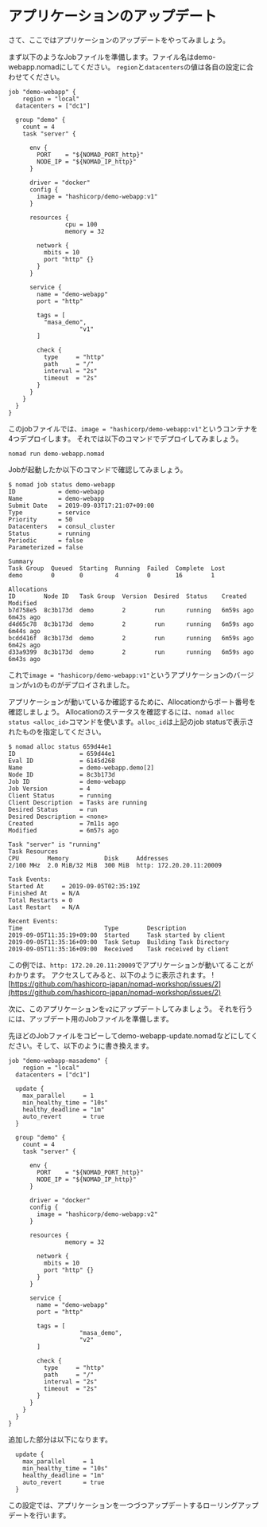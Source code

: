 # アプリケーションのアップデート

さて、ここではアプリケーションのアップデートをやってみましょう。

まず以下のようなJobファイルを準備します。ファイル名はdemo-webapp.nomadにしてください。
`region`と`datacenters`の値は各自の設定に合わせてください。

```hcl
job "demo-webapp" {
	region = "local"
  datacenters = ["dc1"]

  group "demo" {
    count = 4
    task "server" {

      env {
        PORT    = "${NOMAD_PORT_http}"
        NODE_IP = "${NOMAD_IP_http}"
      }

      driver = "docker"
      config {
        image = "hashicorp/demo-webapp:v1"
      }

      resources {
				cpu = 100
				memory = 32

        network {
          mbits = 10
          port "http" {}
        }
      }

      service {
        name = "demo-webapp"
        port = "http"

        tags = [
          "masa_demo",
					"v1"
        ]

        check {
          type     = "http"
          path     = "/"
          interval = "2s"
          timeout  = "2s"
        }
      }
    }
  }
}
```

このjobファイルでは、`image = "hashicorp/demo-webapp:v1"`というコンテナを4つデプロイします。
それでは以下のコマンドでデプロイしてみましょう。

```shell
nomad run demo-webapp.nomad
```

Jobが起動したか以下のコマンドで確認してみましょう。

```console
$ nomad job status demo-webapp
ID            = demo-webapp
Name          = demo-webapp
Submit Date   = 2019-09-03T17:21:07+09:00
Type          = service
Priority      = 50
Datacenters   = consul_cluster
Status        = running
Periodic      = false
Parameterized = false

Summary
Task Group  Queued  Starting  Running  Failed  Complete  Lost
demo        0       0         4        0       16        1

Allocations
ID        Node ID   Task Group  Version  Desired  Status    Created     Modified
b7d758e5  8c3b173d  demo        2        run      running   6m59s ago   6m43s ago
d4d65c78  8c3b173d  demo        2        run      running   6m59s ago   6m44s ago
bcdd416f  8c3b173d  demo        2        run      running   6m59s ago   6m42s ago
d33a9399  8c3b173d  demo        2        run      running   6m59s ago   6m43s ago
```

これで`image = "hashicorp/demo-webapp:v1"`というアプリケーションのバージョンが`v1`のものがデプロイされました。

アプリケーションが動いているか確認するために、Allocationからポート番号を確認しましょう。
Allocationのステータスを確認するには、`nomad alloc status <alloc_id>`コマンドを使います。`alloc_id`は上記のjob statusで表示されたものを指定してください。

```console
$ nomad alloc status 659d44e1
ID                  = 659d44e1
Eval ID             = 6145d268
Name                = demo-webapp.demo[2]
Node ID             = 8c3b173d
Job ID              = demo-webapp
Job Version         = 4
Client Status       = running
Client Description  = Tasks are running
Desired Status      = run
Desired Description = <none>
Created             = 7m11s ago
Modified            = 6m57s ago

Task "server" is "running"
Task Resources
CPU        Memory          Disk     Addresses
2/100 MHz  2.0 MiB/32 MiB  300 MiB  http: 172.20.20.11:20009

Task Events:
Started At     = 2019-09-05T02:35:19Z
Finished At    = N/A
Total Restarts = 0
Last Restart   = N/A

Recent Events:
Time                       Type        Description
2019-09-05T11:35:19+09:00  Started     Task started by client
2019-09-05T11:35:16+09:00  Task Setup  Building Task Directory
2019-09-05T11:35:16+09:00  Received    Task received by client
```

この例では、`http: 172.20.20.11:20009`でアプリケーションが動いてることがわかります。
アクセスしてみると、以下のように表示されます。
![https://github.com/hashicorp-japan/nomad-workshop/issues/2](https://github.com/hashicorp-japan/nomad-workshop/issues/2)

次に、このアプリケーションを`v2`にアップデートしてみましょう。
それを行うには、アップデート用のJobファイルを準備します。

先ほどのJobファイルをコピーしてdemo-webapp-update.nomadなどにしてください。そして、以下のように書き換えます。

```hcl
job "demo-webapp-masademo" {
	region = "local"
  datacenters = ["dc1"]

  update {
    max_parallel     = 1
    min_healthy_time = "10s"
    healthy_deadline = "1m"
    auto_revert      = true
  }

  group "demo" {
    count = 4
    task "server" {

      env {
        PORT    = "${NOMAD_PORT_http}"
        NODE_IP = "${NOMAD_IP_http}"
      }

      driver = "docker"
      config {
        image = "hashicorp/demo-webapp:v2"
      }

      resources {
				memory = 32

        network {
          mbits = 10
          port "http" {}
        }
      }

      service {
        name = "demo-webapp"
        port = "http"

        tags = [
					"masa_demo",
					"v2"
        ]

        check {
          type     = "http"
          path     = "/"
          interval = "2s"
          timeout  = "2s"
        }
      }
    }
  }
}
```

追加した部分は以下になります。

```hcl
  update {
    max_parallel     = 1
    min_healthy_time = "10s"
    healthy_deadline = "1m"
    auto_revert      = true
  }
```

この設定では、アプリケーションを一つづつアップデートするローリングアップデートを行います。





